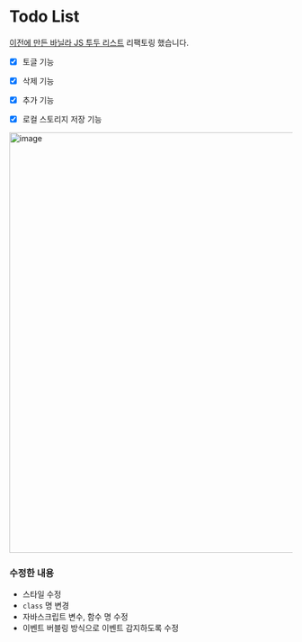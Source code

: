 # Todo List

[이전에 만든 바닐라 JS 투두 리스트](https://ebarme.tistory.com/23) 리팩토링 했습니다.

- [x] 토글 기능
- [x] 삭제 기능
- [x] 추가 기능
- [x] 로컬 스토리지 저장 기능


<img width="747" alt="image" src="https://github.com/suyeon1218/Refactoring_To_do_List/assets/80307321/69e2225d-e769-4a72-9234-eb8906d753f8">


### 수정한 내용

- 스타일 수정
- `class` 명 변경
- 자바스크립트 변수, 함수 명 수정
- 이벤트 버블링 방식으로 이벤트 감지하도록 수정



